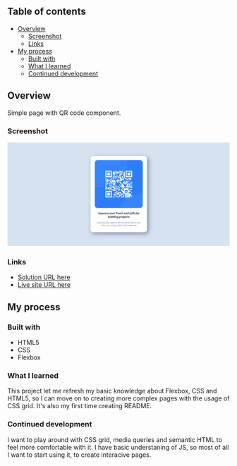 ## Table of contents

- [Overview](#overview)
  - [Screenshot](#screenshot)
  - [Links](#links)
- [My process](#my-process)
  - [Built with](#built-with)
  - [What I learned](#what-i-learned)
  - [Continued development](#continued-development)

## Overview
Simple page with QR code component.

### Screenshot
![](./images/screenshot.png)

### Links
- [Solution URL here](https://github.com/KamilaHareza/Qr-component/tree/main)
- [Live site URL here](https://kamilahareza.github.io/Qr-component/)


## My process

### Built with
- HTML5
- CSS
- Flexbox

### What I learned
This project let me refresh my basic knowledge about Flexbox, CSS and HTML5, so I can move on to creating more complex pages with the usage of  CSS grid. It's also my first time creating README.

### Continued development
I want to play around with CSS grid, media queries and semantic HTML to feel more comfortable with it. I have basic understaning of JS, so most of all I want to start using it, to create interacive pages.
